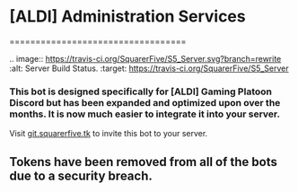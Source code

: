 # [ALDI] Administration Services
==================================

.. image:: https://travis-ci.org/SquarerFive/S5_Server.svg?branch=rewrite
   :alt: Server Build Status.
   :target: https://travis-ci.org/SquarerFive/S5_Server
   
### This bot is designed specifically for [ALDI] Gaming Platoon Discord but has been expanded and optimized upon over the months. It is now much easier to integrate it into your server.
Visit [git.squarerfive.tk](http://git.squarerfive.tk/) to invite this bot to your server.
## Tokens have been removed from all of the bots due to a security breach.
